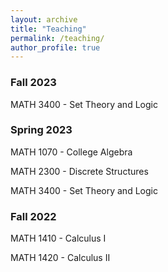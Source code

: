 ```yaml
---
layout: archive
title: "Teaching"
permalink: /teaching/
author_profile: true
---
```


### Fall 2023 

MATH 3400 - Set Theory and Logic

### Spring 2023

MATH 1070 - College Algebra

MATH 2300 - Discrete Structures

MATH 3400 - Set Theory and Logic

### Fall 2022

MATH 1410 - Calculus I

MATH 1420 - Calculus II
